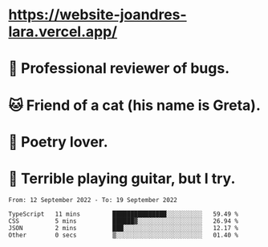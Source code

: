 # https://website-joandres-lara.vercel.app/
# 🐛 Professional reviewer of bugs.
# 🐱 Friend of a cat (his name is Greta).
# 📜 Poetry lover.
# 🎸 Terrible playing guitar, but I try.

<!--START_SECTION:waka-->

```text
From: 12 September 2022 - To: 19 September 2022

TypeScript   11 mins         ███████████████░░░░░░░░░░   59.49 %
CSS          5 mins          ██████▓░░░░░░░░░░░░░░░░░░   26.94 %
JSON         2 mins          ███░░░░░░░░░░░░░░░░░░░░░░   12.17 %
Other        0 secs          ▒░░░░░░░░░░░░░░░░░░░░░░░░   01.40 %
```

<!--END_SECTION:waka-->
